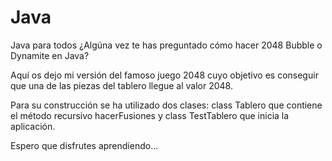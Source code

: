 # Java
Java para todos
¿Algúna vez te has preguntado cómo hacer 2048 Bubble o Dynamite en Java?

Aquí os dejo mi versión del famoso juego 2048 cuyo objetivo es conseguir que una de las piezas del tablero llegue al valor 2048.

Para su construcción se ha utilizado dos clases: class Tablero que contiene el método recursivo hacerFusiones y  class TestTablero que inicia la aplicación.

Espero que disfrutes aprendiendo...
